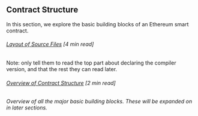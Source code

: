 ## Contract Structure

In this section, we explore the basic building blocks of an Ethereum smart contract.

###### [Layout of Source Files](https://solidity.readthedocs.io/en/develop/layout-of-source-files.html#version-pragma) \[4 min read\]

Note: only tell them to read the top part about declaring the compiler version, and that the rest they can read later.

###### [Overview of Contract Structure](https://solidity.readthedocs.io/en/develop/structure-of-a-contract.html) \[2 min read\]

###### Overview of all the major basic building blocks. These will be expanded on in later sections.




